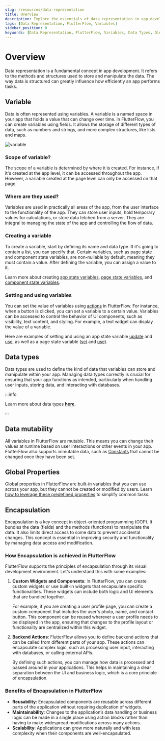```yaml
---
slug: /resources/data-representation
title: Overview
description: Explore the essentials of data representation in app development, focusing on the use of variables in FlutterFlow.
tags: [Data Representation, FlutterFlow, Variables]
sidebar_position: 0
keywords: [Data Representation, FlutterFlow, Variables, Data Types, Global Data, Encapsulation]
---
```


# Overview
Data representation is a fundamental concept in app development. It refers to the methods and structures used to store and manipulate the data. The way data is structured can greatly influence how efficiently an app performs tasks.

## Variable

Data is often represented using variables. A variable is a named space in your app that holds a value that can change over time. In FlutterFlow, you can create variables using fields. It allows the storage of different types of data, such as numbers and strings, and more complex structures, like lists and maps.

![variable](../imgs/variable.avif)

### Scope of variable?

The scope of a variable is determined by where it is created. For instance, if it's created at the app level, it can be accessed throughout the app. However, a variable created at the page level can only be accessed on that page.

### Where are they used?

Variables are used in practically all areas of the app, from the user interface to the functionality of the app. They can store user inputs, hold temporary values for calculations, or store data fetched from a server. They are integral to managing the state of the app and controlling the flow of data.

### Creating a variable

To create a variable, start by defining its name and data type. If it's going to contain a list, you can specify that. Certain variables, such as page state and component state variables, are non-nullable by default, meaning they must contain a value. After defining the variable, you can assign a value to it.

Learn more about creating [app state variables](../data-representation/app-state.md), [page state variables](../../resources/ui/pages/page-lifecycle.md#page-state), and [component state variables](../ui/components/custom-components/component-lifecycle.md#component-state).

### Setting and using variables

You can set the value of variables using [actions](../../resources/control-flow/functions/action-flow-editor.md) in FlutterFlow. For instance, when a button is clicked, you can set a variable to a certain value. Variables can be accessed to control the behavior of UI components, such as visibility, text content, and styling. For example, a text widget can display the value of a variable.

Here are examples of setting and using an app state variable [update](app-state.md#update-app-state-action) and [use](app-state.md#use-app-state), as well as a 
page state variable ([set](../ui/pages/page-lifecycle.md#creating-a-page-state) 
and [use](../ui/pages/page-lifecycle.md#get-page-state-value)).

## Data types

Data types are used to define the kind of data that variables can store and manipulate within your app. Managing data types correctly is crucial for ensuring that your app functions as intended, particularly when handling user inputs, storing data, and interacting with databases.

:::info

Learn more about data types [**here**](data-types.md).

:::

## Data mutability

All variables in FlutterFlow are mutable. This means you can change their values at runtime based on user interactions or other events in your app. FlutterFlow also supports immutable data, such as [Constants](constants.md) that cannot be changed once they have been set.

## Global Properties

Global properties in FlutterFlow are built-in variables that you can use across your app, but they cannot be created or modified by users. Learn [how to leverage these predefined properties](global-properties.md) to simplify common tasks.

## Encapsulation

Encapsulation is a key concept in object-oriented programming (OOP). It bundles the data (fields) and the methods (functions) to manipulate the data. It also limits direct access to some data to prevent accidental changes. This concept is essential in improving security and functionality by managing data access and modification.

### How Encapsulation is achieved in FlutterFlow

FlutterFlow supports the principles of encapsulation through its visual development environment. Let’s understand this with some examples:

1. **Custom Widgets and Components**: In FlutterFlow, you can create custom widgets or use built-in widgets that encapsulate specific functionalities. These widgets can include both logic and UI elements that are bundled together.

    For example, if you are creating a user profile page, you can create a custom component that includes the user's photo, name, and contact button. This component can be reused wherever a user profile needs to be displayed in the app, ensuring that changes to the profile layout or functionality are centralized within this widget.
    
2. **Backend Actions**: FlutterFlow allows you to define backend actions that can be called from different parts of your app. These actions can encapsulate complex logic, such as processing user input, interacting with databases, or calling external APIs.
    
    By defining such actions, you can manage how data is processed and passed around in your applications. This helps in maintaining a clear separation between the UI and business logic, which is a core principle of encapsulation.
    
### Benefits of Encapsulation in FlutterFlow

- **Reusability**: Encapsulated components are reusable across different parts of the application without requiring duplication of widgets.
- **Maintainability**: Changes to the application’s data handling or business logic can be made in a single place using action blocks rather than having to make widespread modifications across many actions.
- **Scalability**: Applications can grow more naturally and with less complexity when their components are well-encapsulated.